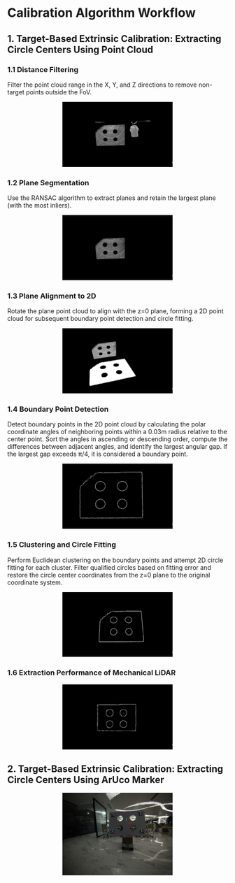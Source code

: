 # Calibration Algorithm Workflow
## 1. Target-Based Extrinsic Calibration: Extracting Circle Centers Using Point Cloud
### 1.1 Distance Filtering
Filter the point cloud range in the X, Y, and Z directions to remove non-target points outside the FoV.

<p align="center">
  <img src="./pics/workflow/filter.png" width="50%">
</p>

### 1.2 Plane Segmentation
Use the RANSAC algorithm to extract planes and retain the largest plane (with the most inliers).

<p align="center">
  <img src="./pics/workflow/plane.png" width="50%">
</p>

### 1.3 Plane Alignment to 2D
Rotate the plane point cloud to align with the z=0 plane, forming a 2D point cloud for subsequent boundary point detection and circle fitting.

<p align="center">
  <img src="./pics/workflow/aligned.png" width="50%">
</p>

### 1.4 Boundary Point Detection
Detect boundary points in the 2D point cloud by calculating the polar coordinate angles of neighboring points within a 0.03m radius relative to the center point. Sort the angles in ascending or descending order, compute the differences between adjacent angles, and identify the largest angular gap. If the largest gap exceeds π/4, it is considered a boundary point.

<p align="center">
  <img src="./pics/workflow/edge.png" width="50%">
</p>

### 1.5 Clustering and Circle Fitting
Perform Euclidean clustering on the boundary points and attempt 2D circle fitting for each cluster. Filter qualified circles based on fitting error and restore the circle center coordinates from the z=0 plane to the original coordinate system.

<p align="center">
  <img src="./pics/workflow/cluster.png" width="50%">
</p>

### 1.6 Extraction Performance of Mechanical LiDAR
<p align="center">
  <img src="./pics/workflow/ouster_cluster.png" width="50%">
</p>

## 2. Target-Based Extrinsic Calibration: Extracting Circle Centers Using ArUco Marker

<p align="center">
  <img src="./pics/workflow/qr_detect.jpg" width="50%">
</p>